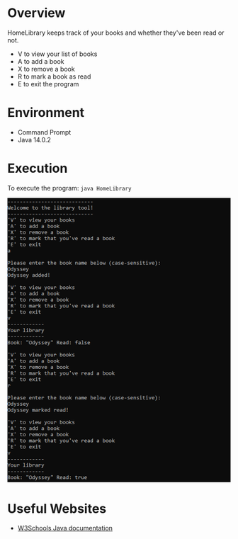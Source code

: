 # Overview
HomeLibrary keeps track of your books and whether they've been read or not. 
* V to view your list of books
* A to add a book
* X to remove a book
* R to mark a book as read
* E to exit the program
# Environment
* Command Prompt
* Java 14.0.2
# Execution
To execute the program: `java HomeLibrary`

![Screenshot demonstrating the various options for manipulating your list of books](HomeLibrary1.png)

# Useful Websites
* [W3Schools Java documentation](https://www.w3schools.com/java/default.asp)
